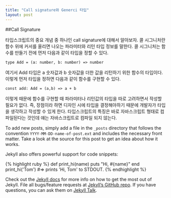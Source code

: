 ```yaml
---
title: "Call signature와 Generci 타입"
layout: post
---
```


##Call Signature

타입스크립트의 중요 개념 중 하나인 call signature에 대해서 알아보자. 콜 시그니처란 함수 위에 커서를 올리면 나오는 파라미터와 리턴 타입 정보를 말한다. 콜 시그니처는 함수를 만들기 전에 먼저 다음과 같이 타입을 정할 수 있다.

`type Add = (a: number, b: number) => number`

여기서 Add 타입은 a 숫자값과 b 숫자값을 더한 값을 리턴하기 위한 함수의 타입이다. 이렇게 먼저 타입을 정하면 다음과 같이 함수를 구현할 수 있다.

`const add: Add = (a,b) => a + b`

이렇게 때문에 함수를 구현할 때 파라미터나 리턴값의 타입을 따로 고려하면서 작성할 필요가 없다. 즉, 장점이라 하면 디자인 시에 타입을 결정해야하기 때문에 개발자가 타입을 생각하고 작성할 수 있게 한다. 타입스크립트의 특징은 바로 자바스크립트 형태로 컴파일된다는 것인데 얘는 자바스크립트로 컴파일 되지 않는다.

To add new posts, simply add a file in the `_posts` directory that follows the convention `YYYY-MM-DD-name-of-post.ext` and includes the necessary front matter. Take a look at the source for this post to get an idea about how it works.

Jekyll also offers powerful support for code snippets:

{% highlight ruby %}
def print_hi(name)
puts "Hi, #{name}"
end
print_hi('Tom')
#=> prints 'Hi, Tom' to STDOUT.
{% endhighlight %}

Check out the [Jekyll docs][jekyll-docs] for more info on how to get the most out of Jekyll. File all bugs/feature requests at [Jekyll’s GitHub repo][jekyll-gh]. If you have questions, you can ask them on [Jekyll Talk][jekyll-talk].

[jekyll-docs]: http://jekyllrb.com/docs/home
[jekyll-gh]: https://github.com/jekyll/jekyll
[jekyll-talk]: https://talk.jekyllrb.com/
